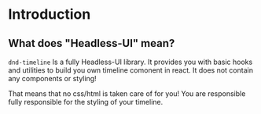 # Introduction

## What does "Headless-UI" mean?

`dnd-timeline` Is a fully Headless-UI library. It provides you with basic hooks and utilities to build you own timeline comonent in react. It does not contain any components or styling!

That means that no css/html is taken care of for you! You are responsible fully responsible for the styling of your timeline.







